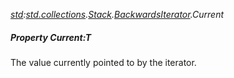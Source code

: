 _[std](../../modules/std/std-module.md):[std.collections](../../modules/std/std-collections.md).[Stack<T>](../../modules/std/std-collections-stack.md).[BackwardsIterator](../../modules/std/std-collections-stack-backwardsiterator.md).Current_
##### Property Current:T
The value currently pointed to by the iterator.
